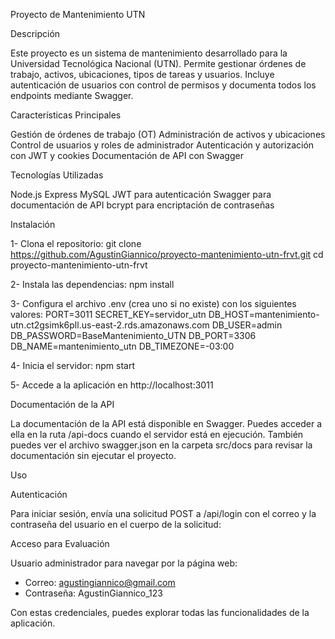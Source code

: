 Proyecto de Mantenimiento UTN

Descripción

Este proyecto es un sistema de mantenimiento desarrollado para la Universidad Tecnológica Nacional (UTN). Permite gestionar órdenes de trabajo, activos, ubicaciones, tipos de tareas y usuarios. Incluye autenticación de usuarios con control de permisos y documenta todos los endpoints mediante Swagger.


Características Principales

Gestión de órdenes de trabajo (OT)
Administración de activos y ubicaciones
Control de usuarios y roles de administrador
Autenticación y autorización con JWT y cookies
Documentación de API con Swagger


Tecnologías Utilizadas

Node.js
Express
MySQL
JWT para autenticación
Swagger para documentación de API
bcrypt para encriptación de contraseñas


Instalación

1- Clona el repositorio:
git clone https://github.com/AgustinGiannico/proyecto-mantenimiento-utn-frvt.git
cd proyecto-mantenimiento-utn-frvt

2- Instala las dependencias:
npm install

3- Configura el archivo .env (crea uno si no existe) con los siguientes valores:
PORT=3011
SECRET_KEY=servidor_utn
DB_HOST=mantenimiento-utn.ct2gsimk6pll.us-east-2.rds.amazonaws.com
DB_USER=admin
DB_PASSWORD=BaseMantenimiento_UTN
DB_PORT=3306
DB_NAME=mantenimiento_utn
DB_TIMEZONE=-03:00

4- Inicia el servidor:
npm start

5- Accede a la aplicación en http://localhost:3011


Documentación de la API

La documentación de la API está disponible en Swagger. Puedes acceder a ella en la ruta /api-docs cuando el servidor está en ejecución.
También puedes ver el archivo swagger.json en la carpeta src/docs para revisar la documentación sin ejecutar el proyecto.

Uso

Autenticación

Para iniciar sesión, envía una solicitud POST a /api/login con el correo y la contraseña del usuario en el cuerpo de la solicitud:

Acceso para Evaluación

Usuario administrador para navegar por la página web:

- Correo: agustingiannico@gmail.com
- Contraseña: AgustinGiannico_123

Con estas credenciales, puedes explorar todas las funcionalidades de la aplicación.
